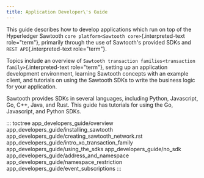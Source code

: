 ```yaml
---
title: Application Developer\'s Guide
---
```


This guide describes how to develop applications which run on top of the
Hyperledger Sawtooth `core platform<Sawtooth core>`{.interpreted-text
role="term"}, primarily through the use of Sawtooth\'s provided SDKs and
`REST API`{.interpreted-text role="term"}.

Topics include an overview of
`Sawtooth transaction families<transaction family>`{.interpreted-text
role="term"}, setting up an application development environment,
learning Sawtooth concepts with an example client, and tutorials on
using the Sawtooth SDKs to write the business logic for your
application.

Sawtooth provides SDKs in several languages, including Python,
Javascript, Go, C++, Java, and Rust. This guide has tutorials for using
the Go, Javascript, and Python SDKs.

::: toctree
app_developers_guide/overview app_developers_guide/installing_sawtooth
app_developers_guide/creating_sawtooth_network.rst
app_developers_guide/intro_xo_transaction_family
app_developers_guide/using_the_sdks app_developers_guide/no_sdk
app_developers_guide/address_and_namespace
app_developers_guide/namespace_restriction
app_developers_guide/event_subscriptions
:::
